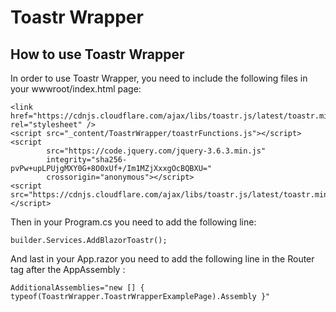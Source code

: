 ﻿# Toastr Wrapper

## How to use Toastr Wrapper
In order to use Toastr Wrapper, you need to include the following files in your wwwroot/index.html page:

	<link href="https://cdnjs.cloudflare.com/ajax/libs/toastr.js/latest/toastr.min.css" rel="stylesheet" />
	<script src="_content/ToastrWrapper/toastrFunctions.js"></script>
    <script
            src="https://code.jquery.com/jquery-3.6.3.min.js"
            integrity="sha256-pvPw+upLPUjgMXY0G+8O0xUf+/Im1MZjXxxgOcBQBXU="
            crossorigin="anonymous"></script>
    <script src="https://cdnjs.cloudflare.com/ajax/libs/toastr.js/latest/toastr.min.js"></script>

Then in your Program.cs you need to add the following line:

	builder.Services.AddBlazorToastr();

And last in your App.razor you need to add the following line in the Router tag after the AppAssembly :

	AdditionalAssemblies="new [] { typeof(ToastrWrapper.ToastrWrapperExamplePage).Assembly }"